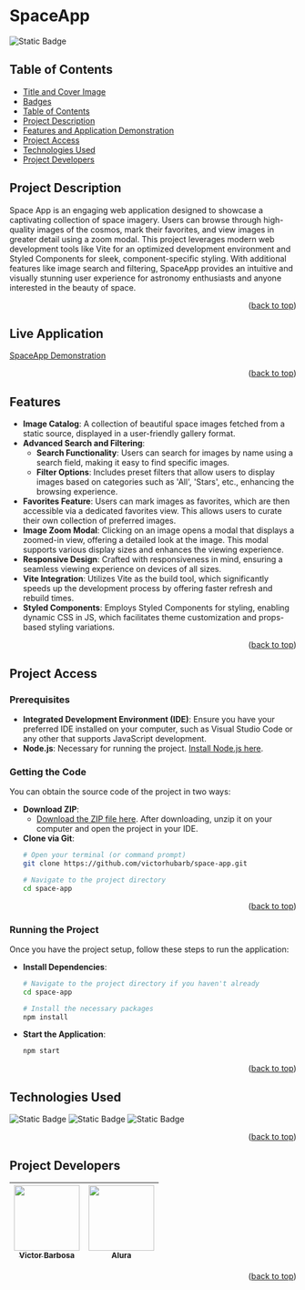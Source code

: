 # SpaceApp <a name="readme-top"></a>
![Static Badge](https://img.shields.io/badge/status-completed-green?style=for-the-badge)

## Table of Contents 
* [Title and Cover Image](#title-and-cover-image)
* [Badges](#badges)
* [Table of Contents](#table-of-contents)
* [Project Description](#project-description)
* [Features and Application Demonstration](#features-and-application-demonstration)
* [Project Access](#project-access)
* [Technologies Used](#technologies-used)
* [Project Developers](#project-developers)

## Project Description
Space App is an engaging web application designed to showcase a captivating collection of space imagery. Users can browse through high-quality images of the cosmos, mark their favorites, and view images in greater detail using a zoom modal. This project leverages modern web development tools like Vite for an optimized development environment and Styled Components for sleek, component-specific styling. With additional features like image search and filtering, SpaceApp provides an intuitive and visually stunning user experience for astronomy enthusiasts and anyone interested in the beauty of space.
<p align="right">(<a href="#readme-top">back to top</a>)</p>

## Live Application
[SpaceApp Demonstration](https://space-app-ten-mocha.vercel.app)
<p align="right">(<a href="#readme-top">back to top</a>)</p>

 
## Features
- **Image Catalog**: A collection of beautiful space images fetched from a static source, displayed in a user-friendly gallery format.
- **Advanced Search and Filtering**:
  - **Search Functionality**: Users can search for images by name using a search field, making it easy to find specific images.
  - **Filter Options**: Includes preset filters that allow users to display images based on categories such as 'All', 'Stars', etc., enhancing the browsing experience.
- **Favorites Feature**: Users can mark images as favorites, which are then accessible via a dedicated favorites view. This allows users to curate their own collection of preferred images.
- **Image Zoom Modal**: Clicking on an image opens a modal that displays a zoomed-in view, offering a detailed look at the image. This modal supports various display sizes and enhances the viewing experience.
- **Responsive Design**: Crafted with responsiveness in mind, ensuring a seamless viewing experience on devices of all sizes.
- **Vite Integration**: Utilizes Vite as the build tool, which significantly speeds up the development process by offering faster refresh and rebuild times.
- **Styled Components**: Employs Styled Components for styling, enabling dynamic CSS in JS, which facilitates theme customization and props-based styling variations.
<p align="right">(<a href="#readme-top">back to top</a>)</p>

## Project Access

### Prerequisites
- **Integrated Development Environment (IDE)**: Ensure you have your preferred IDE installed on your computer, such as Visual Studio Code or any other that supports JavaScript development.
- **Node.js**: Necessary for running the project. [Install Node.js here](https://nodejs.org/en/download/).

### Getting the Code
You can obtain the source code of the project in two ways:
- **Download ZIP**:
  - [Download the ZIP file here](https://github.com/victorhubarb/space-app/archive/refs/heads/main.zip). After downloading, unzip it on your computer and open the project in your IDE.
- **Clone via Git**:
  ```bash
  # Open your terminal (or command prompt)
  git clone https://github.com/victorhubarb/space-app.git
  
  # Navigate to the project directory
  cd space-app
<p align="right">(<a href="#readme-top">back to top</a>)</p>

### Running the Project
Once you have the project setup, follow these steps to run the application:
- **Install Dependencies**:
  ```bash
  # Navigate to the project directory if you haven't already
  cd space-app
  
  # Install the necessary packages
  npm install

- **Start the Application**:
  ```bash
  npm start
 <p align="right">(<a href="#readme-top">back to top</a>)</p>
 

## Technologies Used
![Static Badge](https://img.shields.io/badge/React-20232A?style=for-the-badge&logo=react&logoColor=61DAFB)
![Static Badge](https://img.shields.io/badge/Node.js-43853D?style=for-the-badge&logo=node.js&logoColor=white)
![Static Badge](https://img.shields.io/badge/Figma-F24E1E?style=for-the-badge&logo=figma&logoColor=white)
<p align="right">(<a href="#readme-top">back to top</a>)</p>

## Project Developers
| [<img loading="lazy" src="https://avatars.githubusercontent.com/u/80085116?v=4" width=115><br><sub>Victor Barbosa</sub>](https://github.com/victorhubarb) | [<img loading="lazy" src="https://avatars.githubusercontent.com/u/4975968?s=200&v=4" width=115><br><sub>Alura</sub>](https://github.com/alura-cursos) |
| :---: | :--: |
<p align="right">(<a href="#readme-top">back to top</a>)</p>
